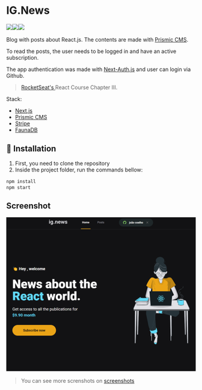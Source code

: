 # IG.News
<img src="https://img.shields.io/badge/React-20232A?style=for-the-badge&logo=react&logoColor=61DAFB" /><img src="https://img.shields.io/badge/next.js-000000?style=for-the-badge&logo=nextdotjs&logoColor=white" /><img src="https://img.shields.io/badge/TypeScript-007ACC?style=for-the-badge&logo=typescript&logoColor=white" />

Blog with posts about React.js. The contents are made with [Prismic CMS](https://prismic.io/).

To read the posts, the user needs to be logged in and have an active subscription.

The app authentication was made with [Next-Auth.js](https://next-auth.js.org/) and user can login via Github.

> <a href="https://rocketseat.com.br/"> RocketSeat's </a> React Course Chapter III.

Stack:
- [Next.js](https://nextjs.org/)
- [Prismic CMS](https://prismic.io/)
- [Stripe](https://stripe.com/)
- [FaunaDB](https://fauna.com/)

## 🚀 Installation

1. First, you need to clone the repository
2. Inside the project folder, run the commands bellow:

```
npm install
npm start
```

## Screenshot
<img src="/screenshots/home-page.png" alt="app screenshot" width="750">

> You can see more screnshots on [screenshots](https://github.com/joaoantoniocoelho/ig.news/tree/master/screenshots) 
